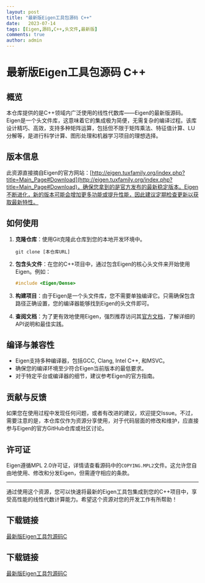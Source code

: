 ```yaml
---
layout: post
title: "最新版Eigen工具包源码 C++"
date:   2023-07-14
tags: [Eigen,源码,C++,头文件,最新版]
comments: true
author: admin
---
```

# 最新版Eigen工具包源码 C++

## 概览

本仓库提供的是C++领域内广泛使用的线性代数库——Eigen的最新版源码。Eigen是一个头文件库，这意味着它的集成极为简便，无需复杂的编译过程。该库设计精巧、高效，支持多种矩阵运算，包括但不限于矩阵乘法、特征值计算、LU分解等，是进行科学计算、图形处理和机器学习项目的理想选择。

## 版本信息

此资源直接摘自Eigen的官方网站：[http://eigen.tuxfamily.org/index.php?title=Main_Page#Download](http://eigen.tuxfamily.org/index.php?title=Main_Page#Download)，确保您拿到的是官方发布的最新稳定版本。Eigen不断进化，新的版本可能会增加更多功能或提升性能，因此建议定期检查更新以获取最新特性。

## 如何使用

1. **克隆仓库**：使用Git克隆此仓库到您的本地开发环境中。
   ```
   git clone [本仓库URL]
   ```

2. **包含头文件**：在您的C++项目中，通过包含Eigen的核心头文件来开始使用Eigen。例如：
   ```cpp
   #include <Eigen/Dense>
   ```

3. **构建项目**：由于Eigen是一个头文件库，您不需要单独编译它。只需确保包含路径正确设置，您的编译器能够找到Eigen的头文件即可。

4. **查阅文档**：为了更有效地使用Eigen，强烈推荐访问其[官方文档](http://eigen.tuxfamily.org/dox/)，了解详细的API说明和最佳实践。

## 编译与兼容性

- Eigen支持多种编译器，包括GCC, Clang, Intel C++, 和MSVC。
- 确保您的编译环境至少符合Eigen当前版本的最低要求。
- 对于特定平台或编译器的细节，建议参考Eigen的官方指南。

## 贡献与反馈

如果您在使用过程中发现任何问题，或者有改进的建议，欢迎提交Issue。不过，需要注意的是，本仓库仅作为资源分享使用，对于代码层面的修改和维护，应直接参与Eigen的官方GitHub仓库或社区讨论。

## 许可证

Eigen遵循MPL 2.0许可证，详情请查看源码中的`COPYING.MPL2`文件。这允许您自由地使用、修改和分发Eigen，但需遵守相应的条款。

---

通过使用这个资源，您可以快速将最新的Eigen工具包集成到您的C++项目中，享受高性能的线性代数计算能力。希望这个资源对您的开发工作有所帮助！

## 下载链接

[最新版Eigen工具包源码C](https://pan.quark.cn/s/7a70a4b5ba74)

## 下载链接

[最新版Eigen工具包源码C](https://pan.quark.cn/s/cf3aec6a80bf)